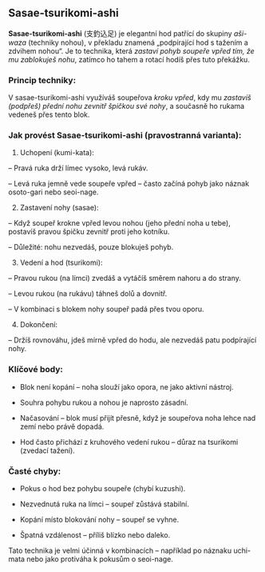 
## Sasae-tsurikomi-ashi

**Sasae-tsurikomi-ashi** (支釣込足) je elegantní hod patřící do skupiny _aši-waza_ (techniky nohou), v překladu znamená „podpírající hod s tažením a zdvihem nohou“. Je to technika, která *zastaví pohyb soupeře vpřed tím, že mu zablokuješ nohu*, zatímco ho tahem a rotací hodíš přes tuto překážku.

### Princip techniky:

V sasae-tsurikomi-ashi využíváš soupeřova *kroku vpřed*, kdy mu *zastavíš (podpřeš) přední nohu zevnitř špičkou své nohy*, a současně ho rukama vedeneš přes tento blok.

### Jak provést Sasae-tsurikomi-ashi (pravostranná varianta):

1. Uchopení (kumi-kata):

– Pravá ruka drží límec vysoko, levá rukáv.

– Levá ruka jemně vede soupeře vpřed – často začíná pohyb jako náznak osoto-gari nebo seoi-nage.

2. Zastavení nohy (sasae):

– Když soupeř krokne vpřed levou nohou (jeho přední noha u tebe), postavíš pravou špičku zevnitř proti jeho kotníku.

– Důležité: nohu nezvedáš, pouze blokuješ pohyb.

3. Vedení a hod (tsurikomi):

– Pravou rukou (na límci) zvedáš a vytáčíš směrem nahoru a do strany.

– Levou rukou (na rukávu) táhneš dolů a dovnitř.

– V kombinaci s blokem nohy soupeř padá přes tvou oporu.

4. Dokončení:

– Držíš rovnováhu, jdeš mírně vpřed do hodu, ale nezvedáš patu podpírající nohy.

### Klíčové body:

- Blok není kopání – noha slouží jako opora, ne jako aktivní nástroj.

- Souhra pohybu rukou a nohou je naprosto zásadní.

- Načasování – blok musí přijít přesně, když je soupeřova noha lehce nad zemí nebo právě dopadá.

- Hod často přichází z kruhového vedení rukou – důraz na tsurikomi (zvedací tažení).

### Časté chyby:

- Pokus o hod bez pohybu soupeře (chybí kuzushi).

- Nezvednutá ruka na límci – soupeř zůstává stabilní.

- Kopání místo blokování nohy – soupeř se vyhne.

- Špatná vzdálenost – příliš blízko nebo daleko.

Tato technika je velmi účinná v kombinacích – například po náznaku uchi-mata nebo jako protiváha k pokusům o seoi-nage. 

